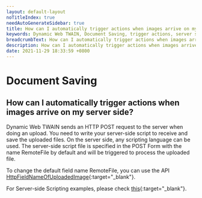 ```yaml
---
layout: default-layout
noTitleIndex: true
needAutoGenerateSidebar: true
title: How can I automatically trigger actions when images arrive on my server side?
keywords: Dynamic Web TWAIN, Document Saving, trigger actions, server side
breadcrumbText: How can I automatically trigger actions when images arrive on my server side?
description: How can I automatically trigger actions when images arrive on my server side?
date: 2021-11-29 18:33:59 +0800
---
```


# Document Saving

## How can I automatically trigger actions when images arrive on my server side?

Dynamic Web TWAIN sends an HTTP POST request to the server when doing an upload. You need to write your server-side script to receive and save the uploaded files. On the server side, any scripting language can be used. The server-side script file is specified in the POST Form with the name RemoteFile by default and will be triggered to process the uploaded file.

To change the default field name RemoteFile, you can use the API [HttpFieldNameOfUploadedImage](/_articles/info/api/WebTwain_IO.md#httpfieldnameofuploadedimage){:target="_blank"}.

For Server-side Scripting examples, please check [this](/_articles/general-usage/server-side-scripting.md){:target="_blank"}.
